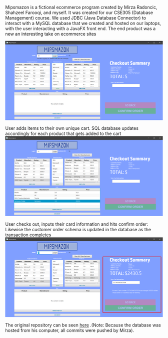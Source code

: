 Mipsmazon is a fictional ecommerce program created by Mirza Radoncic, Shahzeel Farooqi, and myself. 
It was created for our CSE305 (Database Management) course. We used JDBC (Java Database Connector) to interact with a MySQL database that we created and hosted on our laptops,
with the user interacting with a JavaFX front end. The end product was a new an interesting take on ecommerce sites 

![alt text](Mipsmazon-login.png "User logs into Mipsmazon")

User adds items to their own unique cart. 
SQL database updates accordingly for each product that gets added to the cart
![alt text](Mipsmazon-AddToCart.png "User adds items to their cart")

User checks out, inputs their card information and hits confirm order:
Likewise the customer order schema is updated in the database as the transaction completes
![alt text](Mipsmazon-successful-transaction.png "User checks out, inputs their card information and hits confirm order")

The original repository can be seen [here](https://github.com/mirzarad/Mipsmazon) .(Note: Because the database was hosted from his computer, all commits were pushed by Mirza).